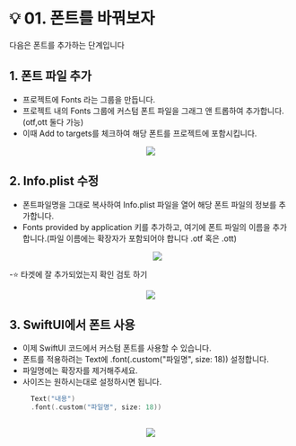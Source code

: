 # 💡 01. 폰트를 바꿔보자

다음은 폰트를 추가하는 단계입니다

## 1. 폰트 파일 추가
- 프로젝트에 Fonts 라는 그룹을 만듭니다.
- 프로젝트 내의 Fonts 그룹에 커스텀 폰트 파일을 그래그 앤 트롭하여 추가합니다. (otf,ott 둘다 가능)
- 이때 Add to targets를 체크하여 해당 폰트를 프로젝트에 포함시킵니다.
 <p align="center">
  <img src="https://github.com/Acasiax/SlayDiary/assets/117105267/f7947a4f-b7cd-4fe3-810b-d839efd58318L">
</p>


## 2. Info.plist 수정
- 폰트파일명을 그대로 복사하여 Info.plist 파일을 열어 해당 폰트 파일의 정보를 추가합니다.
- Fonts provided by application 키를 추가하고, 여기에 폰트 파일의 이름을 추가합니다.(파일 이름에는 확장자가 포함되어야 합니다 .otf 혹은 .ott)
   <p align="center">
  <img src="https://github.com/Acasiax/SlayDiary/assets/117105267/47062416-ea9a-4e08-957a-f5b5234092bb">
</p>

-⭐️ 타겟에 잘 추가되었는지 확인 검토 하기
 <p align="center">
  <img src="https://github.com/Acasiax/SlayDiary/assets/117105267/653ce660-94e5-4bc1-855b-a6c8caede310">
</p>


## 3. SwiftUI에서 폰트 사용
- 이제 SwiftUI 코드에서 커스텀 폰트를 사용할 수 있습니다.
- 폰트를 적용하려는 Text에 .font(.custom("파일명", size: 18)) 설정합니다.
- 파일명에는 확장자를 제거해주세요.
- 사이즈는 원하시는대로 설정하시면 됩니다.
  ```swift
    Text("내용")
    .font(.custom("파일명", size: 18))
    
 <p align="center">
  <img src="https://github.com/Acasiax/SlayDiary/assets/117105267/0490dae7-f3a0-4787-a2b3-52c8038f20cf">
</p>
